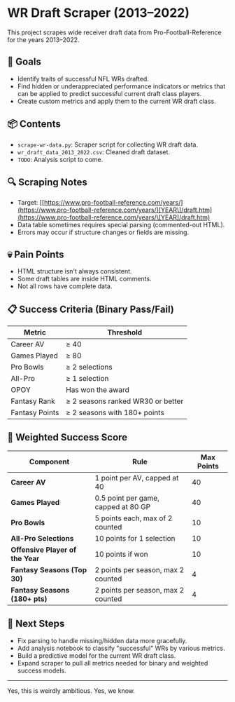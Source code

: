 # WR Draft Scraper (2013–2022)

This project scrapes wide receiver draft data from Pro-Football-Reference for the years 2013–2022.

## 🧠 Goals

- Identify traits of successful NFL WRs drafted.
- Find hidden or underappreciated performance indicators or metrics that can be applied to predict successful current draft class players.
- Create custom metrics and apply them to the current WR draft class.

## 📦 Contents

- `scrape-wr-data.py`: Scraper script for collecting WR draft data.
- `wr_draft_data_2013_2022.csv`: Cleaned draft dataset.
- `TODO`: Analysis script to come.

## 🔍 Scraping Notes

- Target: [[https://www.pro-football-reference.com/years/](https://www.pro-football-reference.com/years/)[YEAR\]/draft.htm](https://www.pro-football-reference.com/years/\[YEAR]/draft.htm)
- Data table sometimes requires special parsing (commented-out HTML).
- Errors may occur if structure changes or fields are missing.

## 💀 Pain Points

- HTML structure isn't always consistent.
- Some draft tables are inside HTML comments.
- Not all rows have complete data.

## 📋 Success Criteria (Binary Pass/Fail)

| Metric            | Threshold                              |
|------------------|-----------------------------------------|
| Career AV        | ≥ 40                                 |
| Games Played     | ≥ 80                                 |
| Pro Bowls        | ≥ 2 selections                       |
| All-Pro          | ≥ 1 selection                        |
| OPOY             | Has won the award                      |
| Fantasy Rank     | ≥ 2 seasons ranked WR30 or better    |
| Fantasy Points   | ≥ 2 seasons with 180+ points         |

## 🎯 Weighted Success Score

| Component                         | Rule                                  | Max Points |
|----------------------------------|---------------------------------------|------------|
| **Career AV**                    | 1 point per AV, capped at 40          | 40         |
| **Games Played**                 | 0.5 point per game, capped at 80 GP   | 40         |
| **Pro Bowls**                    | 5 points each, max of 2 counted       | 10         |
| **All-Pro Selections**           | 10 points for 1 selection             | 10         |
| **Offensive Player of the Year** | 10 points if won                      | 10         |
| **Fantasy Seasons (Top 30)**     | 2 points per season, max 2 counted    | 4          |
| **Fantasy Seasons (180+ pts)**   | 2 points per season, max 2 counted    | 4          |

## 🧩 Next Steps

- Fix parsing to handle missing/hidden data more gracefully.
- Add analysis notebook to classify "successful" WRs by various metrics.
- Build a predictive model for the current WR draft class.
- Expand scraper to pull all metrics needed for binary and weighted success models.

---

Yes, this is weirdly ambitious. Yes, we know.


